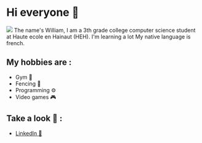# Hi everyone 👋

<img src="https://media.licdn.com/dms/image/C561BAQEZzwZmsk48MQ/company-background_10000/0/1584571910764/haute_ecole_en_hainaut_cover?e=2147483647&v=beta&t=bWW-al_NKlvmhD64yxAh2EPBGs-FKpAZN8MHZPBIruY">
The name's William, I am a 3th grade college computer science student at Haute ecole en Hainaut (HEH). I'm learning a lot My native language is french.

## My hobbies are :
- Gym 💪
- Fencing 🤺
- Programming ⚙️
- Video games 🎮

## Take a look 👀 :
- <a href="https://www.linkedin.com/in/william-duquennoy-7b34a8249"/> LinkedIn 💼</a>
